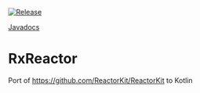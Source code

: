 [![Release](https://jitpack.io/v/ggrell/RxReactor.svg)](https://jitpack.io/#ggrell/RxReactor)

[Javadocs](https://jitpack.io/com/github/ggrell/RxReactor/rxreactor1/master-SNAPSHOT/javadoc/)

# RxReactor
Port of https://github.com/ReactorKit/ReactorKit to Kotlin

